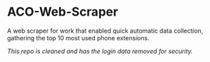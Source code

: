 # ACO-Web-Scraper
A web scraper for work that enabled quick automatic data collection, gathering the top 10 most used phone extensions.

*This repo is cleaned and has the login data removed for security.*
